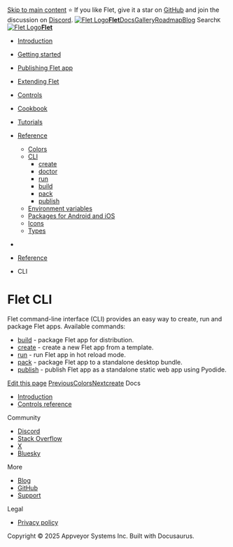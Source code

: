 [Skip to main content](https://flet.dev/docs/reference/cli/#__docusaurus_skipToContent_fallback)
⭐️ If you like Flet, give it a star on [GitHub](https://github.com/flet-dev/flet) and join the discussion on [Discord](https://discord.gg/dzWXP8SHG8).
[![Flet Logo](https://flet.dev/img/logo.svg)**Flet**](https://flet.dev/)[Docs](https://flet.dev/docs/)[Gallery](https://flet.dev/gallery)[Roadmap](https://flet.dev/roadmap)[Blog](https://flet.dev/blog)
[](https://github.com/flet-dev/flet)
Search`K`
[![Flet Logo](https://flet.dev/img/logo.svg)**Flet**](https://flet.dev/)
  * [Introduction](https://flet.dev/docs/)
  * [Getting started](https://flet.dev/docs/getting-started/)
  * [Publishing Flet app](https://flet.dev/docs/publish)
  * [Extending Flet](https://flet.dev/docs/reference/cli/)
  * [Controls](https://flet.dev/docs/controls)
  * [Cookbook](https://flet.dev/docs/reference/cli/)
  * [Tutorials](https://flet.dev/docs/tutorials)
  * [Reference](https://flet.dev/docs/reference)
    * [Colors](https://flet.dev/docs/reference/colors)
    * [CLI](https://flet.dev/docs/reference/cli/)
      * [create](https://flet.dev/docs/reference/cli/create)
      * [doctor](https://flet.dev/docs/reference/cli/doctor)
      * [run](https://flet.dev/docs/reference/cli/run)
      * [build](https://flet.dev/docs/reference/cli/build)
      * [pack](https://flet.dev/docs/reference/cli/pack)
      * [publish](https://flet.dev/docs/reference/cli/publish)
    * [Environment variables](https://flet.dev/docs/reference/environment-variables)
    * [Packages for Android and iOS](https://flet.dev/docs/reference/binary-packages-android-ios)
    * [Icons](https://flet.dev/docs/reference/icons)
    * [Types](https://flet.dev/docs/types)


  * [](https://flet.dev/)
  * [Reference](https://flet.dev/docs/reference)
  * CLI


# Flet CLI
Flet command-line interface (CLI) provides an easy way to create, run and package Flet apps.
Available commands:
  * [build](https://flet.dev/docs/reference/cli/build) - package Flet app for distribution.
  * [create](https://flet.dev/docs/reference/cli/create) - create a new Flet app from a template.
  * [run](https://flet.dev/docs/reference/cli/run) - run Flet app in hot reload mode.
  * [pack](https://flet.dev/docs/reference/cli/pack) - package Flet app to a standalone desktop bundle.
  * [publish](https://flet.dev/docs/reference/cli/publish) - publish Flet app as a standalone static web app using Pyodide.


[Edit this page](https://github.com/flet-dev/website/edit/main/docs/reference/cli/index.md)
[PreviousColors](https://flet.dev/docs/reference/colors)[Nextcreate](https://flet.dev/docs/reference/cli/create)
Docs
  * [Introduction](https://flet.dev/docs)
  * [Controls reference](https://flet.dev/docs/controls)


Community
  * [Discord](https://discord.gg/dzWXP8SHG8)
  * [Stack Overflow](https://stackoverflow.com/questions/tagged/flet)
  * [X](https://x.com/fletdev)
  * [Bluesky](https://bsky.app/profile/fletdev.bsky.social)


More
  * [Blog](https://flet.dev/blog)
  * [GitHub](https://github.com/flet-dev/flet)
  * [Support](https://flet.dev/support)


Legal
  * [Privacy policy](https://flet.dev/privacy-policy)


Copyright © 2025 Appveyor Systems Inc. Built with Docusaurus.
